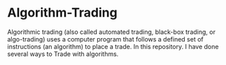 # Algorithm-Trading


Algorithmic trading (also called automated trading, black-box trading, or algo-trading) uses a computer program that follows a defined set of instructions (an algorithm) to place a trade. In this repository. I have done several ways to Trade with algorithms.
